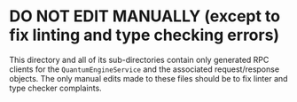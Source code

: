 # DO NOT EDIT MANUALLY (except to fix linting and type checking errors)
This directory and all of its sub-directories contain only generated RPC clients for the `QuantumEngineService` and the associated request/response objects. The only manual edits made to these files should be to fix linter and type checker complaints.